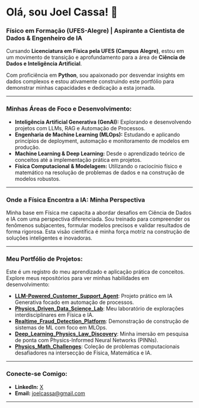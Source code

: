 # Olá, sou Joel Cassa! 👋

### Físico em Formação (UFES-Alegre) | Aspirante a Cientista de Dados & Engenheiro de IA

Cursando **Licenciatura em Física pela UFES (Campus Alegre)**, estou em um movimento de transição e aprofundamento para a área de **Ciência de Dados e Inteligência Artificial**.

Com proficiência em **Python**, sou apaixonado por desvendar insights em dados complexos e estou ativamente construindo este portfólio para demonstrar minhas capacidades e dedicação a esta jornada.

---

### Minhas Áreas de Foco e Desenvolvimento:

* **Inteligência Artificial Generativa (GenAI):** Explorando e desenvolvendo projetos com LLMs, RAG e Automação de Processos.
* **Engenharia de Machine Learning (MLOps):** Estudando e aplicando princípios de deployment, automação e monitoramento de modelos em produção.
* **Machine Learning & Deep Learning:** Desde o aprendizado teórico de conceitos até a implementação prática em projetos.
* **Física Computacional & Modelagem:** Utilizando o raciocínio físico e matemático na resolução de problemas de dados e na construção de modelos robustos.

---

### Onde a Física Encontra a IA: Minha Perspectiva

Minha base em Física me capacita a abordar desafios em Ciência de Dados e IA com uma perspectiva diferenciada. Sou treinado para compreender os fenômenos subjacentes, formular modelos precisos e validar resultados de forma rigorosa. Esta visão científica é minha força motriz na construção de soluções inteligentes e inovadoras.

---

### Meu Portfólio de Projetos:

Este é um registro do meu aprendizado e aplicação prática de conceitos. Explore meus repositórios para ver minhas habilidades em desenvolvimento:

* [**LLM-Powered_Customer_Support_Agent**](https://github.com/joel-cassa/LLM-Powered_Customer_Support_Agent): Projeto prático em IA Generativa focado em automação de processos.
* [**Physics_Driven_Data_Science_Lab**](https://github.com/joel-cassa/Physics_Driven_Data_Science_Lab): Meu laboratório de explorações interdisciplinares em Física e IA.
* [**Realtime_Fraud_Detection_Platform**](https://github.com/joel-cassa/Realtime_Fraud_Detection_Platform): Demonstração de construção de sistemas de ML com foco em MLOps.
* [**Deep_Learning_Physics_Law_Discovery**](https://github.com/joel-cassa/Deep_Learning_Physics_Law_Discovery): Minha imersão em pesquisa de ponta com Physics-Informed Neural Networks (PINNs).
* [**Physics_Math_Challenges**](https://github.com/joel-cassa/Physics_Math_Challenges): Coleção de problemas computacionais desafiadores na intersecção de Física, Matemática e IA.

---

### Conecte-se Comigo:

* **LinkedIn:** [X](link)
* **Email:** [joelcassa@gmail.com](mailto:joelcassa@gmail.com)

---
